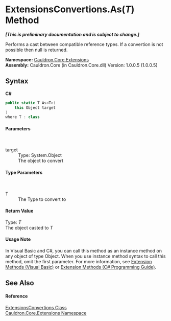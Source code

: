 # ExtensionsConvertions.As(*T*) Method 
 _**\[This is preliminary documentation and is subject to change.\]**_

Performs a cast between compatible reference types. If a convertion is not possible then null is returned.

**Namespace:**&nbsp;<a href="N_Cauldron_Core_Extensions">Cauldron.Core.Extensions</a><br />**Assembly:**&nbsp;Cauldron.Core (in Cauldron.Core.dll) Version: 1.0.0.5 (1.0.0.5)

## Syntax

**C#**<br />
``` C#
public static T As<T>(
	this Object target
)
where T : class

```


#### Parameters
&nbsp;<dl><dt>target</dt><dd>Type: System.Object<br />The object to convert</dd></dl>

#### Type Parameters
&nbsp;<dl><dt>T</dt><dd>The Type to convert to</dd></dl>

#### Return Value
Type: *T*<br />The object casted to *T*

#### Usage Note
In Visual Basic and C#, you can call this method as an instance method on any object of type Object. When you use instance method syntax to call this method, omit the first parameter. For more information, see <a href="http://msdn.microsoft.com/en-us/library/bb384936.aspx">Extension Methods (Visual Basic)</a> or <a href="http://msdn.microsoft.com/en-us/library/bb383977.aspx">Extension Methods (C# Programming Guide)</a>.

## See Also


#### Reference
<a href="T_Cauldron_Core_Extensions_ExtensionsConvertions">ExtensionsConvertions Class</a><br /><a href="N_Cauldron_Core_Extensions">Cauldron.Core.Extensions Namespace</a><br />
